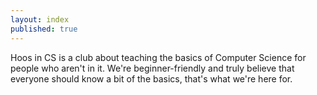 ```yaml
---
layout: index
published: true
---
```


Hoos in CS is a club about teaching the basics of Computer Science for people who aren't in it. We're beginner-friendly and truly believe that everyone should know a bit of the basics, that's what we're here for.
